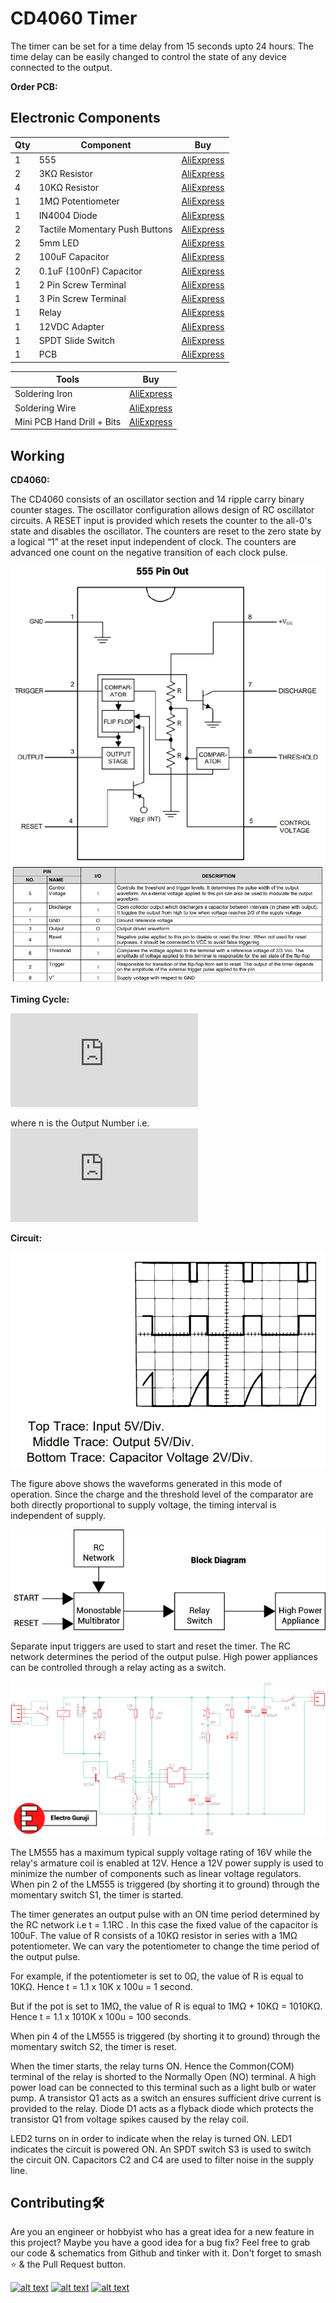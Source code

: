 # CD4060 Timer

The timer can be set for a time delay from 15 seconds upto 24 hours.
The time delay can be easily changed to control the state of any device connected to the output.

**Order PCB:**

## Electronic Components
| Qty | Component | Buy |
| ------------- | ------------- | ------------- |
| 1 | 555 |[AliExpress](http://s.click.aliexpress.com/e/sCv1ACC) |
| 2 | 3KΩ Resistor |[AliExpress](http://s.click.aliexpress.com/e/bh4eqrQs) |
| 4 | 10KΩ Resistor |[AliExpress](http://s.click.aliexpress.com/e/bh4eqrQs) |
| 1 | 1MΩ Potentiometer |[AliExpress](http://s.click.aliexpress.com/e/bR23nRuG) |
| 1 | IN4004 Diode |[AliExpress](http://s.click.aliexpress.com/e/HW1fm16) |
| 2 | Tactile Momentary Push Buttons |[AliExpress](http://s.click.aliexpress.com/e/c77Ajrpq) |
| 2 | 5mm LED |[AliExpress](http://s.click.aliexpress.com/e/wuFpLXS) |
| 2 | 100uF Capacitor |[AliExpress](http://s.click.aliexpress.com/e/c9FHzl5W) |
| 2 | 0.1uF (100nF) Capacitor |[AliExpress](http://s.click.aliexpress.com/e/byQG0DZW) |
| 1 | 2 Pin Screw Terminal |[AliExpress](http://s.click.aliexpress.com/e/bj5UNUs0) |
| 1 | 3 Pin Screw Terminal |[AliExpress](http://s.click.aliexpress.com/e/bj5UNUs0) |
| 1 | Relay |[AliExpress](http://s.click.aliexpress.com/e/xyrHlu8) |
| 1 | 12VDC Adapter |[AliExpress](http://s.click.aliexpress.com/e/V0x0bms) |
| 1 | SPDT Slide Switch |[AliExpress](http://s.click.aliexpress.com/e/cDjWUvjK) |
| 1 | PCB |[AliExpress](http://s.click.aliexpress.com/e/dhgwzKY) |


| Tools | Buy |
|--|--|
|Soldering Iron|[AliExpress](http://s.click.aliexpress.com/e/E83bSJI) |
|Soldering Wire|[AliExpress](http://s.click.aliexpress.com/e/PdhB0nm) |
|Mini PCB Hand Drill + Bits|[AliExpress](http://s.click.aliexpress.com/e/b93tomjI) |

## Working
**CD4060:**

The CD4060 consists of an oscillator section and 14 ripple carry binary counter stages. The oscillator configuration allows design of RC oscillator circuits. A RESET input is provided which resets the counter to the all-0's state and disables the oscillator. The counters are reset to the zero state by a logical “1” at the reset input independent of clock. The counters are advanced one count on the negative transition of each clock pulse.

![Pinout](https://github.com/jonathanrjpereira/555-Timer-1sec-to-100sec/blob/master/img/pinout.png)
![Pin Description](https://github.com/jonathanrjpereira/555-Timer-1sec-to-100sec/blob/master/img/pindescription.png)

**Timing Cycle:**

![](https://latex.codecogs.com/png.latex?%5Clarge%20Time%20%3D%20t%20%3D%20%5Cfrac%7B2%5E%7Bn%7D%7D%7Bf_%7Bosc%7D%7D)

where n is the Output Number i.e. ![](https://latex.codecogs.com/png.latex?%5Clarge%20Q_%7Bn%7D)



**Circuit:**

![Monostable Waveform](https://github.com/jonathanrjpereira/555-Timer-1sec-to-100sec/blob/master/img/wave.png)

The figure above shows the waveforms generated in this mode of operation. Since the charge and the threshold level of the comparator are both directly proportional to supply voltage, the timing interval is independent of supply.

![Block Diagram](https://github.com/jonathanrjpereira/555-Timer-1sec-to-100sec/blob/master/img/BD.png)

Separate input triggers are used to start and reset the timer. The RC network determines the period of the output pulse. High power appliances can be controlled through a relay acting as a switch.

![Schematic](https://github.com/jonathanrjpereira/555-Timer-1sec-to-100sec/blob/master/img/sch.png)

The LM555 has a maximum typical supply voltage rating of 16V while the relay's armature coil is enabled at 12V. Hence a 12V power supply is used to minimize the number of components such as linear voltage regulators. When pin 2 of the LM555 is triggered (by shorting it to ground) through the momentary switch S1, the timer is started.

The timer generates an output pulse with an ON time period determined by the RC network i.e t = 1.1RC . In this case the fixed value of the capacitor is 100uF. The value of R consists of a 10KΩ resistor in series with a 1MΩ potentiometer. We can vary the potentiometer to change the time period of the output pulse.

For example, if the potentiometer is set to 0Ω, the value of R is equal to 10KΩ.
Hence t = 1.1 x 10K x 100u = 1 second.

But if the pot is set to 1MΩ, the value of R is equal to 1MΩ + 10KΩ = 1010KΩ.
Hence t = 1.1 x 1010K x 100u = 100 seconds.

When pin 4 of the LM555 is triggered (by shorting it to ground) through the momentary switch S2, the timer is reset.

When the timer starts, the relay turns ON. Hence the Common(COM) terminal of the relay is shorted to the Normally Open (NO) terminal. A high power load can be connected to this terminal such as a light bulb or water pump. A transistor Q1 acts as a switch an ensures sufficient drive current is provided to the relay. Diode D1 acts as a flyback diode which protects the transistor Q1 from voltage spikes caused by the relay coil.

LED2 turns on in order to indicate when the relay is turned ON. LED1 indicates the circuit is powered ON. An SPDT switch S3 is used to switch the circuit ON. Capacitors C2 and C4 are used to filter noise in the supply line.


## Contributing🛠
Are you an engineer or hobbyist who has a great idea for a new feature in this project? Maybe you have a good idea for a bug fix? Feel free to grab our code & schematics from Github and tinker with it. Don't forget to smash ⭐️ & the Pull Request button.

[![alt text][1.1]][1] [![alt text][2.1]][2] [![alt text][3.1]][3]

[1.1]: https://github.com/jonathanrjpereira/Social-Media-README/blob/master/youtube.png (YouTube)
[2.1]: https://github.com/jonathanrjpereira/Social-Media-README/blob/master/instagram.png (Instagram)
[3.1]: https://github.com/jonathanrjpereira/Social-Media-README/blob/master/github.png (GitHub)

[1]: https://www.youtube.com/channel/UCRW-41O1vy98KKgJRQoYzdg
[2]: https://www.instagram.com/electroguruji/
[3]: https://github.com/jonathanrjpereira
